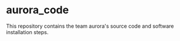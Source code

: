 # aurora_code
This repository contains the team aurora's source code and software installation steps.

